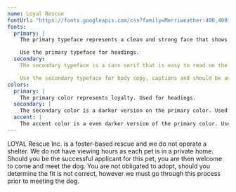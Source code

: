 ```yaml
---
name: Loyal Rescue
fontUrl: "https://fonts.googleapis.com/css?family=Merriweather:400,400i,700"
fonts:
  primary: |
    The primary typeface represents a clean and strong face that shows power and looks professional.

    Use the primary typeface for headings.
  secondary:
    The secondary typeface is a sans serif that is easy to read on the web at multiple sizes.

    Use the secondary typeface for body copy, captions and should be anything by default.
colors:
  primary: |
    The primary color represents loyalty. Used for headings.
  secondary: |
    The secondary color is a darker version on the primary color. Used for cite, paragraphs with a quote inside, emphasis and edits.
  accent: |
    The accent color is a even darker version of the primary color. Used for the hovers (links).
---
```


LOYAL Rescue Inc. is a foster-based rescue and we do not operate a shelter. We do not have viewing hours as each pet is in a private home. Should you be the successful applicant for this pet, you are then welcome to come and meet the dog. You are not obligated to adopt, should you determine the fit is not correct, however we must go through this process prior to meeting the dog.
